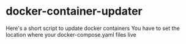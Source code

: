 # docker-container-updater

Here's a short script to update docker containers
You have to set the location where your docker-compose.yaml files live
